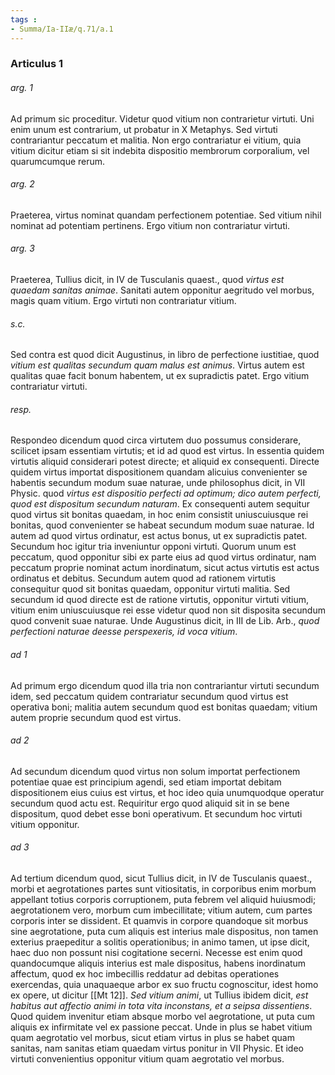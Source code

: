 ```yaml
---
tags : 
- Summa/Ia-IIæ/q.71/a.1
---
```


### Articulus 1

###### arg. 1
Ad primum sic proceditur. Videtur quod vitium non contrarietur virtuti. Uni enim unum est contrarium, ut probatur in X Metaphys. Sed virtuti contrariantur peccatum et malitia. Non ergo contrariatur ei vitium, quia vitium dicitur etiam si sit indebita dispositio membrorum corporalium, vel quarumcumque rerum.

###### arg. 2
Praeterea, virtus nominat quandam perfectionem potentiae. Sed vitium nihil nominat ad potentiam pertinens. Ergo vitium non contrariatur virtuti.

###### arg. 3
Praeterea, Tullius dicit, in IV de Tusculanis quaest., quod *virtus est quaedam sanitas animae*. Sanitati autem opponitur aegritudo vel morbus, magis quam vitium. Ergo virtuti non contrariatur vitium.

###### s.c.
Sed contra est quod dicit Augustinus, in libro de perfectione iustitiae, quod *vitium est qualitas secundum quam malus est animus*. Virtus autem est qualitas quae facit bonum habentem, ut ex supradictis patet. Ergo vitium contrariatur virtuti.

###### resp.
Respondeo dicendum quod circa virtutem duo possumus considerare, scilicet ipsam essentiam virtutis; et id ad quod est virtus. In essentia quidem virtutis aliquid considerari potest directe; et aliquid ex consequenti. Directe quidem virtus importat dispositionem quandam alicuius convenienter se habentis secundum modum suae naturae, unde philosophus dicit, in VII Physic. quod *virtus est dispositio perfecti ad optimum; dico autem perfecti, quod est dispositum secundum naturam*. Ex consequenti autem sequitur quod virtus sit bonitas quaedam, in hoc enim consistit uniuscuiusque rei bonitas, quod convenienter se habeat secundum modum suae naturae. Id autem ad quod virtus ordinatur, est actus bonus, ut ex supradictis patet. Secundum hoc igitur tria inveniuntur opponi virtuti. Quorum unum est peccatum, quod opponitur sibi ex parte eius ad quod virtus ordinatur, nam peccatum proprie nominat actum inordinatum, sicut actus virtutis est actus ordinatus et debitus. Secundum autem quod ad rationem virtutis consequitur quod sit bonitas quaedam, opponitur virtuti malitia. Sed secundum id quod directe est de ratione virtutis, opponitur virtuti vitium, vitium enim uniuscuiusque rei esse videtur quod non sit disposita secundum quod convenit suae naturae. Unde Augustinus dicit, in III de Lib. Arb., *quod perfectioni naturae deesse perspexeris, id voca vitium*.

###### ad 1
Ad primum ergo dicendum quod illa tria non contrariantur virtuti secundum idem, sed peccatum quidem contrariatur secundum quod virtus est operativa boni; malitia autem secundum quod est bonitas quaedam; vitium autem proprie secundum quod est virtus.

###### ad 2
Ad secundum dicendum quod virtus non solum importat perfectionem potentiae quae est principium agendi, sed etiam importat debitam dispositionem eius cuius est virtus, et hoc ideo quia unumquodque operatur secundum quod actu est. Requiritur ergo quod aliquid sit in se bene dispositum, quod debet esse boni operativum. Et secundum hoc virtuti vitium opponitur.

###### ad 3
Ad tertium dicendum quod, sicut Tullius dicit, in IV de Tusculanis quaest., morbi et aegrotationes partes sunt vitiositatis, in corporibus enim morbum appellant totius corporis corruptionem, puta febrem vel aliquid huiusmodi; aegrotationem vero, morbum cum imbecillitate; vitium autem, cum partes corporis inter se dissident. Et quamvis in corpore quandoque sit morbus sine aegrotatione, puta cum aliquis est interius male dispositus, non tamen exterius praepeditur a solitis operationibus; in animo tamen, ut ipse dicit, haec duo non possunt nisi cogitatione secerni. Necesse est enim quod quandocumque aliquis interius est male dispositus, habens inordinatum affectum, quod ex hoc imbecillis reddatur ad debitas operationes exercendas, quia unaquaeque arbor ex suo fructu cognoscitur, idest homo ex opere, ut dicitur [[Mt 12]]. *Sed vitium animi*, ut Tullius ibidem dicit, *est habitus aut affectio animi in tota vita inconstans, et a seipsa dissentiens*. Quod quidem invenitur etiam absque morbo vel aegrotatione, ut puta cum aliquis ex infirmitate vel ex passione peccat. Unde in plus se habet vitium quam aegrotatio vel morbus, sicut etiam virtus in plus se habet quam sanitas, nam sanitas etiam quaedam virtus ponitur in VII Physic. Et ideo virtuti convenientius opponitur vitium quam aegrotatio vel morbus.

